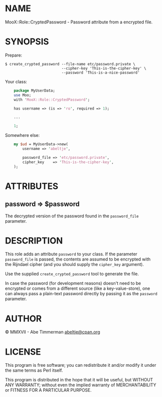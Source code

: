 # NAME

MooX::Role::CryptedPassword - Password attribute from a encrypted file.

# SYNOPSIS

Prepare:

    $ create_crypted_password --file-name etc/password.private \
                              --cipher-key 'This-is-the-cipher-key' \
                              --password 'This-is-a-nice-password'

Your class:

```perl
    package MyUserData;
    use Moo;
    with 'MooX::Role::CryptedPassword';

    has username => (is => 'ro', required => 1);

    ...

    1;
```

Somewhere else:

```perl
    my $ud = MyUserData->new(
        username => 'abeltje',

        password_file => 'etc/password.private',
        cipher_key    => 'This-is-the-cipher-key',
    );
```

# ATTRIBUTES

## password => $password

The decrypted version of the password found in the `password_file` parameter.

# DESCRIPTION

This role adds an attribute `password` to your class. If the parameter
`password_file` is passed, the contents are assumed to be encrypted with the
Rijndael cipher (and you should supply the `cipher_key` argument).

Use the supplied `create_crypted_password` tool to generate the file.

In case the password (for development reasons) doesn't need to be encrypted or
comes from a different source (like a key-value-store), one can always pass a
plain-text password directly by passing it as the `password` parameter.

# AUTHOR

© MMXVII - Abe Timmerman <abeltje@cpan.org>

# LICENSE

This program is free software; you can redistribute it and/or modify
it under the same terms as Perl itself.

This program is distributed in the hope that it will be useful,
but WITHOUT ANY WARRANTY; without even the implied warranty of
MERCHANTABILITY or FITNESS FOR A PARTICULAR PURPOSE.
